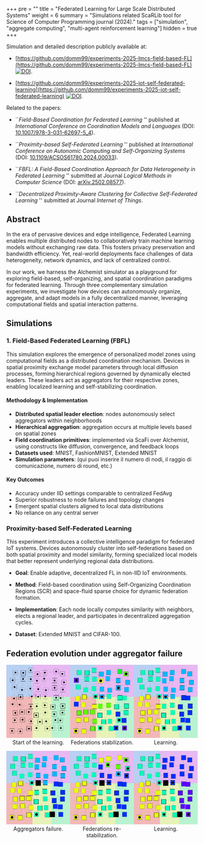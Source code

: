 +++
pre = ""
title = "Federated Learning for Large Scale Distributed Systems"
weight = 6
summary = "Simulations related ScaRLib tool for Science of Computer Programming journal (2024)."
tags = ["simulation", "aggregate computing", "multi-agent reinforcement learning"]
hidden = true
+++

[//]: # (From {{< cite doi="" >}})

[//]: # ({{< cite doi="" style=bibtex >}})

Simulation and detailed description publicly available at:
- [https://github.com/domm99/experiments-2025-lmcs-field-based-FL](https://github.com/domm99/experiments-2025-lmcs-field-based-FL) [![DOI](https://zenodo.org/badge/DOI/10.5281/zenodo.17328680.svg)](https://doi.org/10.5281/zenodo.17328680).

- [https://github.com/domm99/experiments-2025-iot-self-federated-learning](https://github.com/domm99/experiments-2025-iot-self-federated-learning) [![DOI](https://zenodo.org/badge/DOI/10.5281/zenodo.17328674.svg)](https://doi.org/10.5281/zenodo.17328674).

Related to the papers:

-  ``_Field-Based Coordination for Federated Learning_ '' published at _International Conference on Coordination Models and Languages_ (DOI: [10.1007/978-3-031-62697-5_4](https://doi.org/10.1007/978-3-031-62697-5_4)).

-  ``_Proximity-based Self-Federated Learning_ '' published at _International Conference on Autonomic Computing and Self-Organizing Systems_ (DOI: [10.1109/ACSOS61780.2024.00033](https://doi.org/10.1109/ACSOS61780.2024.00033)).

-  ``_FBFL: A Field-Based Coordination Approach for Data Heterogeneity in Federated Learning_ '' submitted at Journal _Logical Methods in Computer Science_ (DOI: [arXiv.2502.08577](https://doi.org/10.48550/arXiv.2502.08577)).

- ``_Decentralized Proximity-Aware Clustering for Collective Self-Federated Learning_ '' submitted at Journal _Internet of Things_.

## Abstract 
In the era of pervasive devices and edge intelligence, Federated Learning enables multiple distributed nodes to collaboratively train machine learning models without exchanging raw data. This fosters privacy preservation and bandwidth efficiency. Yet, real-world deployments face challenges of data heterogeneity, network dynamics, and lack of centralized control.

In our work, we harness the Alchemist simulator as a playground for exploring field-based, self-organizing, and spatial coordination paradigms for federated learning. Through three complementary simulation experiments, we investigate how devices can autonomously organize, aggregate, and adapt models in a fully decentralized manner, leveraging computational fields and spatial interaction patterns.

## Simulations 

### 1. Field-Based Federated Learning (FBFL)

This simulation explores the emergence of personalized model zones using computational fields as a distributed coordination mechanism.
Devices in spatial proximity exchange model parameters through local diffusion processes, forming hierarchical regions governed by dynamically elected leaders. These leaders act as aggregators for their respective zones, enabling localized learning and self-stabilizing coordination.

#### Methodology & Implementation  
- **Distributed spatial leader election**: nodes autonomously select aggregators within neighborhoods  
- **Hierarchical aggregation**: aggregation occurs at multiple levels based on spatial zones  
- **Field coordination primitives**: implemented via ScaFi over Alchemist, using constructs like diffusion, convergence, and feedback loops  
- **Datasets used**: MNIST, FashionMNIST, Extended MNIST  
- **Simulation parameters**: (qui puoi inserire il numero di nodi, il raggio di comunicazione, numero di round, etc.)

#### Key Outcomes  
- Accuracy under IID settings comparable to centralized FedAvg  
- Superior robustness to node failures and topology changes  
- Emergent spatial clusters aligned to local data distributions  
- No reliance on any central server 

### Proximity-based Self-Federated Learning
This experiment introduces a collective intelligence paradigm for federated IoT systems.
Devices autonomously cluster into self-federations based on both spatial proximity and model similarity, forming specialized local models that better represent underlying regional data distributions.

- **Goal**: Enable adaptive, decentralized FL in non-IID IoT environments.

- **Method**: Field-based coordination using Self-Organizing Coordination Regions (SCR) and space-fluid sparse choice for dynamic federation formation.

- **Implementation**: Each node locally computes similarity with neighbors, elects a regional leader, and participates in decentralized aggregation cycles.

- **Dataset**: Extended MNIST and CIFAR-100.

## Federation evolution under aggregator failure

<div style="display: flex; flex-wrap: wrap; justify-content: space-between;">
  <div style="flex: 1 0 32%; text-align: center; margin-bottom: 1em;">
    <img src="images/1.png" alt="Start of the learning" style="width: 100%;" />
    <div>Start of the learning.</div>
  </div>
  <div style="flex: 1 0 32%; text-align: center; margin-bottom: 1em;">
    <img src="images/3.png" alt="Federations stabilization" style="width: 100%;" />
    <div>Federations stabilization.</div>
  </div>
  <div style="flex: 1 0 32%; text-align: center; margin-bottom: 1em;">
    <img src="images/5.png" alt="Learning" style="width: 100%;" />
    <div>Learning.</div>
  </div>
  <div style="flex: 1 0 32%; text-align: center; margin-bottom: 1em;">
    <img src="images/6.png" alt="Aggregators failure" style="width: 100%;" />
    <div>Aggregators failure.</div>
  </div>
  <div style="flex: 1 0 32%; text-align: center; margin-bottom: 1em;">
    <img src="images/8.png" alt="Federations re-stabilization" style="width: 100%;" />
    <div>Federations re-stabilization.</div>
  </div>
  <div style="flex: 1 0 32%; text-align: center; margin-bottom: 1em;">
    <img src="images/10.png" alt="Learning again" style="width: 100%;" />
    <div>Learning.</div>
  </div>
</div>
